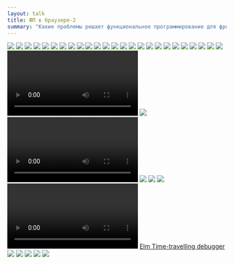 ```yaml
---
layout: talk
title: ФП в браузере-2
summary: "Какие проблемы решает функциональное программирование для фронт-энда. Что в ФП хорошо ложится на специфику браузера, а что не очень. Обзор обстановки: кто, где и что использует. Истории успеха и провалы. Как может выглядеть архитектура современного фронт-энд приложения, использующего ФП"
---
```


<img class="slide" src="0000 title.png" />
<img class="slide" src="0005 platforms.png" />
<img class="slide" src="0010 eshop.png" />
<img class="slide" src="0015 context.png" />
<img class="slide" src="0020 eshop-deps.png" />
<img class="slide" src="0040 functional-programming.png" />
<img class="slide" src="0050 pure-functions.png" />
<img class="slide" src="0055 code-vs-data.png" />
<img class="slide" src="0060 immutability.png" />
<img class="slide" src="0070 structural-sharing.png" />
<img class="slide" src="0080 lazyness.png" />
<img class="slide" src="0090 webapps.png" />
<img class="slide" src="0100 dom.png" />
<img class="slide" src="0105 dom-state.png" />
<img class="slide" src="0110 doms.png" />
<img class="slide" src="0120 dom-mess.png" />
<img class="slide" src="0124 dom-model.png" />
<img class="slide" src="0127 doms-models.png" />
<img class="slide" src="0130 model-model-dom-dom.png" />
<img class="slide" src="0135 model-model-mess.png" />
<img class="slide" src="0140 immutable-model.png" />
<img class="slide" src="0150 lazy-dom.png" />
<img class="slide" src="0153 model-history.png" />
<img class="slide" src="0156 architecture.png" />
<img class="slide" src="0158 speculative-model.png" />
<video class="slide" controls><source src="vec history.mp4" type="video/mp4"></video>
<img class="slide" src="0160 history-queries.png" />
<video class="slide" controls><source src="atomic selective history.mp4" type="video/mp4"></video>
<img class="slide" src="0164 decoupling.png" />
<img class="slide" src="0167 architectures.png" />
<img class="slide" src="0170 time-travel.png" />
<video class="slide" controls><source src="elm debugger.mp4" type="video/mp4"></video>
<a href="http://debug.elm-lang.org/edit/Stamps.elm">Elm Time-travelling debugger</a>
<img class="slide" src="0180 ingridients.png" />
<img class="slide" src="0190 clojurescript.png" />
<img class="slide" src="0200 elm.png" />
<img class="slide" src="0210 examples.png" />
<img class="slide" src="0220 fin.png" />

